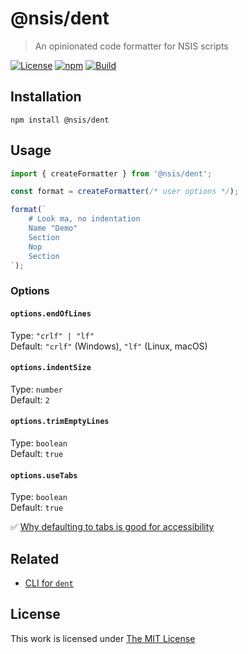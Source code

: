 # @nsis/dent

> An opinionated code formatter for NSIS scripts

[![License](https://img.shields.io/github/license/idleberg/node-dent?color=blue&style=for-the-badge)](https://github.com/idleberg/node-dent/blob/main/LICENSE)
[![npm](https://img.shields.io/npm/v/@nsis/dent?style=for-the-badge)](https://www.npmjs.org/package/@nsis/dent)
[![Build](https://img.shields.io/github/actions/workflow/status/idleberg/node-dent/default.yml?style=for-the-badge)](https://github.com/idleberg/node-dent/actions)

## Installation

`npm install @nsis/dent`

## Usage

```ts
import { createFormatter } from '@nsis/dent';

const format = createFormatter(/* user options */);

format(`
	# Look ma, no indentation
	Name "Demo"
	Section
	Nop
	Section
`);
```

### Options

#### `options.endOfLines`

Type: `"crlf" | "lf"`  
Default: `"crlf"` (Windows), `"lf"` (Linux, macOS)

#### `options.indentSize`

Type: `number`  
Default: `2`  

#### `options.trimEmptyLines`

Type: `boolean`  
Default: `true`  

#### `options.useTabs`

Type: `boolean`  
Default: `true`  

:white_check_mark: [Why defaulting to tabs is good for accessibility](https://github.com/prettier/prettier/issues/7475#issuecomment-668544890)

## Related

- [CLI for `dent`](https://www.npmjs.com/package/@nsis/dent-cli)

## License

This work is licensed under [The MIT License](LICENSE)
  
